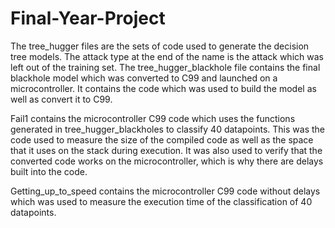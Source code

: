 # Final-Year-Project

The tree_hugger files are the sets of code used to generate the decision tree models. The attack type at the end of the name is the attack which was left out of the training set.
The tree_hugger_blackhole file contains the final blackhole model which was converted to C99 and launched on a microcontroller. 
It contains the code which was used to build the model as well as convert it to C99.

Fail1 contains the microcontroller C99 code which uses the functions generated in tree_hugger_blackholes to classify 40 datapoints. This was the code used to measure the size of the compiled code as well as the space that it uses on the stack during execution. It was also used to verify that the converted code works on the microcontroller, which is why there are delays built into the code.

Getting_up_to_speed contains the microcontroller C99 code without delays which was used to measure the execution time of the classification of 40 datapoints.

